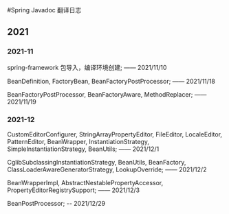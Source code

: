 #Spring Javadoc 翻译日志 
## 2021 
### 2021-11
spring-framework 包导入，编译环境创建; —— 2021/11/10  
  
BeanDefinition, FactoryBean, BeanFactoryPostProcessor; —— 2021/11/18  
  
BeanFactoryPostProcessor, BeanFactoryAware, MethodReplacer; —— 2021/11/19  

### 2021-12  
CustomEditorConfigurer, StringArrayPropertyEditor, FileEditor, LocaleEditor, PatternEditor,
BeanWrapper, InstantiationStrategy, SimpleInstantiationStrategy, BeanUtils; —— 2021/12/1  

CglibSubclassingInstantiationStrategy, BeanUtils, BeanFactory,
ClassLoaderAwareGeneratorStrategy, LookupOverride; —— 2021/12/2 

BeanWrapperImpl, AbstractNestablePropertyAccessor, PropertyEditorRegistrySupport; —— 2021/12/3

BeanPostProcessor; -- 2021/12/29

